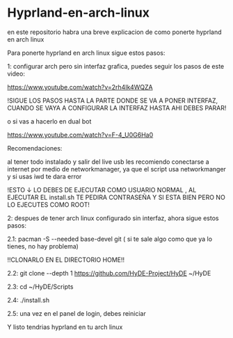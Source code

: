 # Hyprland-en-arch-linux
en este repositorio habra una breve explicacion de como ponerte hyprland en arch linux

Para ponerte hyprland en arch linux sigue estos pasos:
  
1: configurar arch pero sin interfaz grafica, puedes seguir los pasos de este video:

https://www.youtube.com/watch?v=2rh4Ik4WQZA

!SIGUE LOS PASOS HASTA LA PARTE DONDE SE VA A PONER INTERFAZ, CUANDO SE VAYA A CONFIGURAR LA INTERFAZ HASTA AHI DEBES PARAR!

o si vas a hacerlo en dual bot

https://www.youtube.com/watch?v=F-4_U0G6Ha0



Recomendaciones:

al tener todo instalado y salir del live usb les recomiendo conectarse a internet por medio de networkmanager, ya que el script usa networkmanger y si usas iwd te dara error

!ESTO ↓ LO DEBES DE EJECUTAR COMO USUARIO NORMAL , AL EJECUTAR EL install.sh TE PEDIRA CONTRASEÑA Y SI ESTA BIEN PERO NO LO EJECUTES COMO ROOT!

2: despues de tener arch linux configurado sin interfaz, ahora sigue estos pasos:

2.1: pacman -S --needed base-devel git ( si te sale algo como que ya lo tienes, no hay problema)

!!CLONARLO EN EL DIRECTORIO HOME!!

2.2: git clone --depth 1 https://github.com/HyDE-Project/HyDE ~/HyDE

2.3: cd ~/HyDE/Scripts

2.4: ./install.sh

2.5: una vez en el panel de login, debes reiniciar

Y listo tendrias hyprland en tu arch linux

